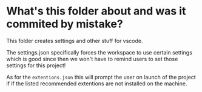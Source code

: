 # What's this folder about and was it commited by mistake?

This folder creates settings and other stuff for vscode.

The settings.json specifically forces the workspace to use certain settings which is good since then we won't have to remind users to set those settings for this project!

As for the `extentions.json` this will prompt the user on launch of the project if if the listed recommended extentions are not installed on the machine.
